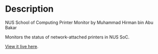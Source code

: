 Description
===========

NUS School of Computing Printer Monitor by Muhammad Hirman bin Abu Bakar

Monitors the status of network-attached printers in NUS SoC.

[View it live here](http://www.comp.nus.edu.sg/~hirman/pm/).
